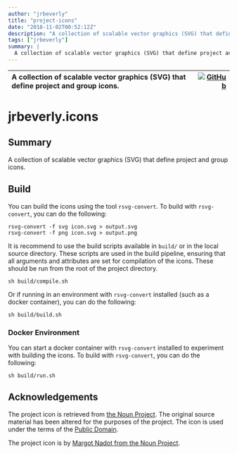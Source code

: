 ```yaml
---
author: "jrbeverly"
title: "project-icons"
date: "2018-11-02T00:52:12Z"
description: "A collection of scalable vector graphics (SVG) that define project and group icons."
tags: ["jrbeverly"]
summary: |
  A collection of scalable vector graphics (SVG) that define project and group icons.
---
```


| A collection of scalable vector graphics (SVG) that define project and group icons. | [![GitHub](https://img.shields.io/badge/GitHub-%23121011.svg?logo=github&logoColor=white)](https://github.com/jrbeverly/project-icons) |
| :-------- | -------: |


# jrbeverly.icons

## Summary

A collection of scalable vector graphics (SVG) that define project and group icons.  

## Build

You can build the icons using the tool `rsvg-convert`.  To build with `rsvg-convert`, you can do the following:

```console
rsvg-convert -f svg icon.svg > output.svg
rsvg-convert -f png icon.svg > output.png
```

It is recommend to use the build scripts available in `build/` or in the local source directory. These scripts are used in the build pipeline, ensuring that all arguments and attributes are set for compilation of the icons.  These should be run from the root of the project directory.

```console
sh build/compile.sh
```

Or if running in an environment with `rsvg-convert` installed (such as a docker container), you can do the following:

```console
sh build/build.sh
```

### Docker Environment

You can start a docker container with `rsvg-convert` installed to experiment with building the icons.  To build with `rsvg-convert`, you can do the following:

```console
sh build/run.sh
```

## Acknowledgements

The project icon is retrieved from [the Noun Project](docs/icon/icon.json). The original source material has been altered for the purposes of the project. The icon is used under the terms of the [Public Domain](https://creativecommons.org/publicdomain/zero/1.0/).

The project icon is by [Margot Nadot from the Noun Project](https://thenounproject.com/term/polaroids/79283/).